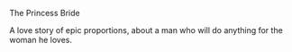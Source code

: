 The Princess Bride

A love story of epic proportions, about a man who will do anything for the woman he loves. 
